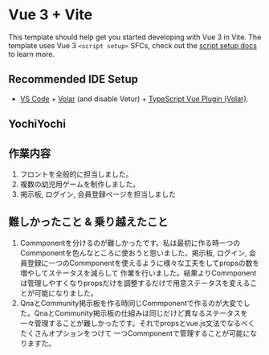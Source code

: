# Vue 3 + Vite

This template should help get you started developing with Vue 3 in Vite. The template uses Vue 3 `<script setup>` SFCs, check out the [script setup docs](https://v3.vuejs.org/api/sfc-script-setup.html#sfc-script-setup) to learn more.

## Recommended IDE Setup

- [VS Code](https://code.visualstudio.com/) + [Volar](https://marketplace.visualstudio.com/items?itemName=Vue.volar) (and disable Vetur) + [TypeScript Vue Plugin (Volar)](https://marketplace.visualstudio.com/items?itemName=Vue.vscode-typescript-vue-plugin).

## YochiYochi

作業内容
---
1. フロントを全般的に担当しました。
2. 複数の幼児用ゲームを制作しました。
3. 掲示板, ログイン, 会員登録ページを担当しました

難しかったこと & 乗り越えたこと
---
1. Commponentを分けるのが難しかったです。私は最初に作る時一つのCommponentを色んなところに使おうと思いました。掲示板, ログイン, 会員登録に一つのCommponentを使えるように様々な工夫をしてpropsの数を増やしてステータスを減らして
   作業を行いました。結果よりCommponentは管理しやすくなりpropsだけを調整するだけで用意ステータスを変えることが可能になりました。
2. QnaとCommunity掲示板を作る時同じCommponentで作るのが大変でした。QnaとCommunity掲示板の仕組みは同じだけど異なるステータスを一々管理することが難しかったです。それでpropsとvue.js文法でなるべくたくさんオプションをつけて
   一つCommponentで管理することが可能になりますた。

